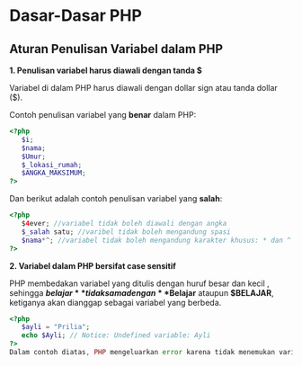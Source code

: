 # Dasar-Dasar PHP

## Aturan Penulisan Variabel dalam PHP

**1. Penulisan variabel harus diawali dengan tanda $**

Variabel di dalam PHP harus diawali dengan dollar sign atau tanda dollar ($).

Contoh penulisan variabel yang **benar** dalam PHP:
```php
<?php
   $i;
   $nama;
   $Umur;
   $_lokasi_rumah;
   $ANGKA_MAKSIMUM;
?>
```
Dan berikut adalah contoh penulisan variabel yang **salah**:

```php
<?php
   $4ever; //variabel tidak boleh diawali dengan angka
   $_salah satu; //varibel tidak boleh mengandung spasi
   $nama*^; //variabel tidak boleh mengandung karakter khusus: * dan ^
?>
```


**2. Variabel dalam PHP bersifat case sensitif**

PHP membedakan variabel yang ditulis dengan huruf besar dan kecil , sehingga **$belajar** tidak sama dengan **$Belajar** ataupun **$BELAJAR**, ketiganya akan dianggap sebagai variabel yang berbeda.

```php
<?php
   $ayli = "Prilia";
   echo $Ayli; // Notice: Undefined variable: Ayli
?>
Dalam contoh diatas, PHP mengeluarkan error karena tidak menemukan variabel $Ayli.
```
